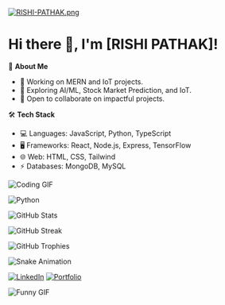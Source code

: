 [![RISHI-PATHAK.png](https://i.postimg.cc/GtgCmmW9/RISHI-PATHAK.png)](https://postimg.cc/rR4bhMFL)
# Hi there 👋, I'm [RISHI PATHAK]!

🌟 **About Me**  
- 🔭 Working on MERN and IoT projects.  
- 🌱 Exploring AI/ML, Stock Market Prediction, and IoT.  
- 👯 Open to collaborate on impactful projects.  

🛠️ **Tech Stack**  
- 💻 Languages: JavaScript, Python, TypeScript  
- 🖥️ Frameworks: React, Node.js, Express, TensorFlow  
- 🌐 Web: HTML, CSS, Tailwind  
- ⚡ Databases: MongoDB, MySQL  

![Coding GIF](https://media.giphy.com/media/13HgwGsXF0aiGY/giphy.gif)

![Python](https://img.shields.io/badge/Python-3776AB?style=for-the-badge&logo=python&logoColor=white)

![GitHub Stats](https://github-readme-stats.vercel.app/api?username=rishifx&show_icons=true&theme=radical)

![GitHub Streak](https://streak-stats.demolab.com/?user=rishifx&theme=radical)

![GitHub Trophies](https://github-profile-trophy.vercel.app/?username=rishifx&theme=onedark)

![Snake Animation](https://github.com/rishifx/rishifx/raw/output/github-contribution-grid-snake.svg)

[![LinkedIn](https://img.shields.io/badge/LinkedIn-0A66C2?style=for-the-badge&logo=linkedin&logoColor=white)](https://linkedin.com/in/rishifx)
[![Portfolio](https://img.shields.io/badge/Portfolio-ff69b4?style=flat-square)](https://rishipathak.vercel.app.com)  

![Funny GIF](https://media.giphy.com/media/3o7abKhOpu0NwenH3O/giphy.gif)
